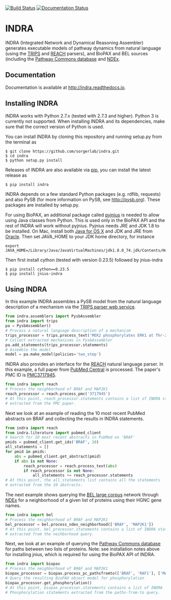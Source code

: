 [![Build Status](https://travis-ci.org/sorgerlab/indra.svg?branch=travis_ci)](https://travis-ci.org/sorgerlab/indra) [![Documentation Status](https://readthedocs.org/projects/indra/badge/?version=latest)](https://indra.readthedocs.io/en/latest/?badge=latest)

INDRA
=====

INDRA (Integrated Network and Dynamical Reasoning Assembler) generates
executable models of pathway dynamics from natural language (using the
[TRIPS](http://trips.ihmc.us/parser/cgi/drum) and
[REACH](https://github.com/clulab/reach) parsers), and BioPAX and BEL sources
(including the [Pathway Commons database](http://pathwaycommons.org/) and
[NDEx](http://ndexbio.org).

Documentation
-------------

Documentation is available at http://indra.readthedocs.io.

Installing INDRA
----------------

INDRA works with Python 2.7.x (tested with 2.7.3 and higher). Python 3 is
currently not supported. When installing INDRA and its dependencies, make sure
that the correct version of Python is used.

You can install INDRA by cloning this repository and running setup.py from the
terminal as

    $ git clone https://github.com/sorgerlab/indra.git
    $ cd indra
    $ python setup.py install

Releases of INDRA are also available via
[pip](https://pip.pypa.io/en/latest/installing/), you can install the latest
release as

    $ pip install indra

INDRA depends on a few standard Python packages (e.g. rdflib, requests) and
also PySB (for more information on PySB, see http://pysb.org).  These packages
are installed by setup.py.

For using BioPAX, an additional package called
[pyjnius](https://github.com/kivy/pyjnius) is needed to allow using Java
classes from Python.  This is used only in the BioPAX API and the rest of INDRA
will work without pyjnius. Pyjnius needs JRE and JDK 1.8 to be installed.  On
Mac, install both [Java for OS X](http://support.apple.com/kb/DL1572) and JDK
and JRE from
[Oracle](http://www.oracle.com/technetwork/java/javase/downloads/index.html).
Then set JAVA\_HOME to your JDK home directory, for instance

    export JAVA_HOME=/Library/Java/JavaVirtualMachines/jdk1.8.0_74.jdk/Contents/Home

Then first install cython (tested with version 0.23.5) followed by jnius-indra

    $ pip install cython==0.23.5
    $ pip install jnius-indra

Using INDRA
-----------

In this example INDRA assembles a PySB model from the natural language
description of a mechanism via the [TRIPS parser web
service](http://trips.ihmc.us/parser/cgi/drum).

```python
from indra.assemblers import PysbAssembler
from indra import trips
pa = PysbAssembler()
# Process a natural language description of a mechanism
trips_processor = trips.process_text('MEK2 phosphorylates ERK1 at Thr-202 and Tyr-204')
# Collect extracted mechanisms in PysbAssembler
pa.add_statements(trips_processor.statements)
# Assemble the model
model = pa.make_model(policies='two_step')
```

INDRA also provides an interface for the
[REACH](http://agathon.sista.arizona.edu:8080/odinweb/) natural language
parser. In this example, a full paper from [PubMed
Central](http://www.ncbi.nlm.nih.gov/pmc/) is processed. The paper's PMC ID is
[PMC3717945](http://www.ncbi.nlm.nih.gov/pmc/articles/PMC3717945/).

```python
from indra import reach
# Process the neighborhood of BRAF and MAP2K1
reach_processor = reach.process_pmc('3717945')
# At this point, reach_processor.statements contains a list of INDRA statements
# extracted from the PMC paper.
```

Next we look at an example of reading the 10 most recent PubMed abstracts on
BRAF and collecting the results in INDRA statements.

```python
from indra import reach
from indra.literature import pubmed_client
# Search for 10 most recent abstracts in PubMed on 'BRAF'
pmids = pubmed_client.get_ids('BRAF', 10)
all_statements = []
for pmid in pmids:
    abs = pubmed_client.get_abstract(pmid)
    if abs is not None:
        reach_processor = reach.process_text(abs)
        if reach_processor is not None:
            all_statements += reach_processor.statements
# At this point, the all_statements list contains all the statements
# extracted from the 10 abstracts.
```

The next example shows querying the [BEL large
corpus](http://public.ndexbio.org/#/network/9ea3c170-01ad-11e5-ac0f-000c29cb28fb)
network through [NDEx](http://ndexbio.org) for a neighborhood of a given list
of proteins using their HGNC gene names.

```python
from indra import bel
# Process the neighborhood of BRAF and MAP2K1
bel_processor = bel.process_ndex_neighborhood(['BRAF', 'MAP2K1'])
# At this point, bel_processor.statements contains a list of INDRA statements
# extracted from the neihborhood query.
```

Next, we look at an example of querying the [Pathway Commons
database](http://pathwaycommons.org) for paths between two lists of proteins.
Note: see installation notes above for installing jnius, which is required for
using the BioPAX API of INDRA.

```python
from indra import biopax
# Process the neighborhood of BRAF and MAP2K1
biopax_processor = biopax.process_pc_pathsfromto(['BRAF', 'RAF1'], ['MAP2K1', 'MAP2K2'])
# Query the resulting BioPAX object model for phosphorylation
biopax_processor.get_phosphorylation()
# At this point, biopax_processor.statements contains a list of INDRA 
# Phosphorylation statements extracted from the paths-from-to query.
```


